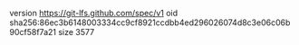 version https://git-lfs.github.com/spec/v1
oid sha256:86ec3b6148003334cc9cf8921ccdbb4ed296026074d8c3e06c06b90cf58f7a21
size 3577
